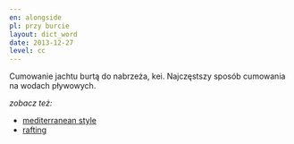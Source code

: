 ```yaml
---
en: alongside
pl: przy burcie 
layout: dict_word
date: 2013-12-27
level: cc
---
```


Cumowanie jachtu burtą do nabrzeża, kei. Najczęstszy sposób cumowania na wodach pływowych.

*zobacz też:*

* [mediterranean style](/dict/mooring/mediterranean-style.html)
* [rafting](/dict/mooring/rafting.html)